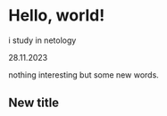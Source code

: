 # Hello, world!

i study in netology

28.11.2023

nothing interesting but some new words.
## New title